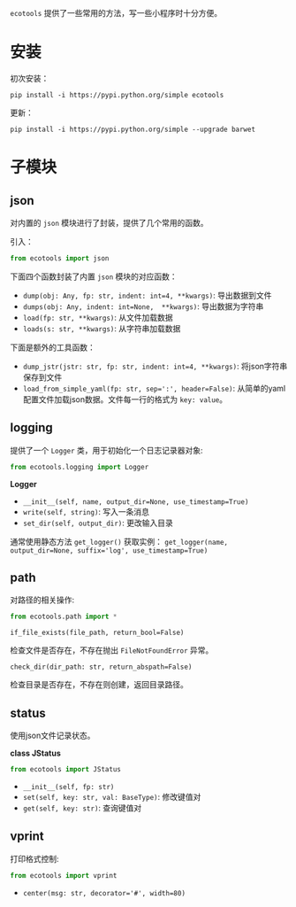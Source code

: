 `ecotools` 提供了一些常用的方法，写一些小程序时十分方便。

# 安装

初次安装：

```
pip install -i https://pypi.python.org/simple ecotools
```

更新：

```
pip install -i https://pypi.python.org/simple --upgrade barwet
```

# 子模块

## json

对内置的 `json` 模块进行了封装，提供了几个常用的函数。

引入：
```python
from ecotools import json
```

下面四个函数封装了内置 `json` 模块的对应函数：
* `dump(obj: Any, fp: str, indent: int=4, **kwargs)`: 导出数据到文件
* `dumps(obj: Any, indent: int=None,  **kwargs)`: 导出数据为字符串
* `load(fp: str, **kwargs)`: 从文件加载数据
* `loads(s: str, **kwargs)`: 从字符串加载数据

下面是额外的工具函数：
* `dump_jstr(jstr: str, fp: str, indent: int=4, **kwargs)`: 将json字符串保存到文件
* `load_from_simple_yaml(fp: str, sep=':', header=False)`: 从简单的yaml配置文件加载json数据。文件每一行的格式为 `key: value`。

## logging

提供了一个 `Logger` 类，用于初始化一个日志记录器对象:
```python
from ecotools.logging import Logger
```

**Logger**

* `__init__(self, name, output_dir=None, use_timestamp=True)`
* `write(self, string)`: 写入一条消息
* `set_dir(self, output_dir)`: 更改输入目录

通常使用静态方法 `get_logger()` 获取实例：
`get_logger(name, output_dir=None, suffix='log', use_timestamp=True)`

## path

对路径的相关操作:
```python
from ecotools.path import *
```

`if_file_exists(file_path, return_bool=False)`

检查文件是否存在，不存在抛出 `FileNotFoundError` 异常。

`check_dir(dir_path: str, return_abspath=False)`

检查目录是否存在，不存在则创建，返回目录路径。

## status

使用json文件记录状态。

**class JStatus**
```python
from ecotools import JStatus
```
* `__init__(self, fp: str)`
* `set(self, key: str, val: BaseType)`: 修改键值对
* `get(self, key: str)`: 查询键值对

## vprint

打印格式控制:
```python
from ecotools import vprint
```

* `center(msg: str, decorator='#', width=80)`

